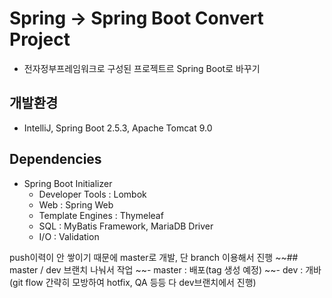 # Spring -> Spring Boot Convert Project
- 전자정부프레임워크로 구성된 프로젝트르 Spring Boot로 바꾸기

## 개발환경
- IntelliJ, Spring Boot 2.5.3, Apache Tomcat 9.0

## Dependencies
- Spring Boot Initializer
	- Developer Tools : Lombok
	- Web : Spring Web
	- Template Engines : Thymeleaf
	- SQL : MyBatis Framework, MariaDB Driver
	- I/O : Validation

push이력이 안 쌓이기 때문에 master로 개발, 단 branch 이용해서 진행
~~## master / dev 브랜치 나눠서 작업
~~- master : 배포(tag 생성 예정)
~~- dev : 개바 (git flow 간략히 모방하여 hotfix, QA 등등 다 dev브랜치에서 진행)
